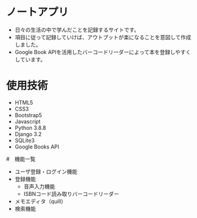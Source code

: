 # ノートアプリ

- 日々の生活の中で学んだことを記録するサイトです。
- 項目に従って記録していけば、アウトプットが楽になることを意図して作成しました。
- Google Book APIを活用したバーコードリーダーによって本を登録しやすくしています。

# 使用技術
- HTML5
- CSS3
- Bootstrap5
- Javascript
- Python 3.8.8
- Django 3.2
- SQLite3
- Google Books API

#　機能一覧
- ユーザ登録・ログイン機能
- 登録機能
  - 音声入力機能
  - ISBNコード読み取りバーコードリーダー
- メモエディタ（quill）
- 検索機能


